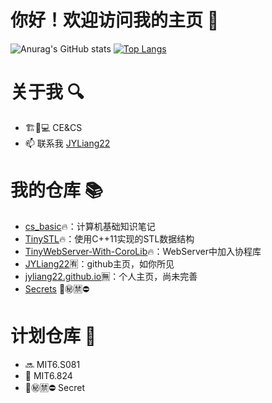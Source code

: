 # 你好！欢迎访问我的主页 👋

![Anurag's GitHub stats](https://github-readme-stats.vercel.app/api?username=JYLiang22&count_private=true&hide=prs,issues,contribs&include_all_commits=true&show_icons=true&theme=prussian)
[![Top Langs](https://github-readme-stats.vercel.app/api/top-langs/?username=JYLiang22&layout=compact&theme=rose)](https://github.com/JYLiang22/github-readme-stats)


# 关于我 🔍

- 🏗🤝💻 CE&CS
- 📫 联系我 [JYLiang22](liangjyno1@gmail.com)


# 我的仓库 📚

- [cs_basic](https://github.com/JYLiang22/cs_basic)🔥：计算机基础知识笔记
- [TinySTL](https://github.com/JYLiang22/TinySTL)🔥：使用C++11实现的STL数据结构
- [TinyWebServer-With-CoroLib](https://github.com/JYLiang22/TinyWebServer-With-CoroLib)🔥：WebServer中加入协程库
- [JYLiang22](https://github.com/JYLiang22/JYLiang22)🈶：github主页，如你所见
- [jyliang22.github.io](https://github.com/JYLiang22/jyliang22.github.io)🈚：个人主页，尚未完善
- [Secrets]() 🔞㊙🈲⛔


# 计划仓库 📘

- 🔜 MIT6.S081
- 🤜 MIT6.824
- 🔞㊙🈲⛔ Secret


<!--
**JYLiang22/JYLiang22** is a ✨ _special_ ✨ repository because its `README.md` (this file) appears on your GitHub profile.

Here are some ideas to get you started:

- 🔭 I’m currently working on ...
- 🌱 I’m currently learning ...
- 👯 I’m looking to collaborate on ...
- 🤔 I’m looking for help with ...
- 💬 Ask me about ...
- 📫 How to reach me: ...
- 😄 Pronouns: ...
- ⚡ Fun fact: ...
-->
